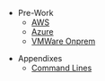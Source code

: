 - Pre-Work
  - [AWS](aws/aws-prework.md)
  - [Azure](azure/azure-prework.md)
  - [VMWare Onprem](vmware/vmware-prework.md)

<!-- - Academy
  - [Handbook](handbook.md) -->

- Appendixes
  - [Command Lines](common/clis/clis.md)
